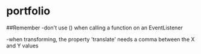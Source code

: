# portfolio

##Remember
-don't use () when calling a function on an EventListener

-when transforming, the property 'translate' needs a comma between the X and Y values
